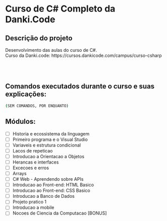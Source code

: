 # Curso de C# Completo da Danki.Code

## Descrição do projeto
<p align="justify">
  Desenvolvimento das aulas do curso de C#. <br>
  Curso da Danki.code: https://cursos.dankicode.com/campus/curso-csharp
</p>

<br><br>
<h2>Comandos executados durante o curso e suas explicações:</h2>

```bash
(SEM COMANDOS, POR ENQUANTO)
```


## Módulos:
- [ ] Historia e ecossistema da linguagem <br>
- [ ] Primeiro programa e o Visual Studio <br>
- [ ] Variaveis e estrutura condicional <br>
- [ ] Lacos de repeticao <br>
- [ ] Introducao a Orientacao a Objetos <br>
- [ ] Herancas e interfaces <br>
- [ ] Excecoes e erros <br>
- [ ] Arrays <br>
- [ ] C# Web - Aprendendo sobre APIs <br>
- [ ] Introducao ao Front-end: HTML Basico <br>
- [ ] Introducao ao Front-end: CSS Basico <br>
- [ ] Introducao a Banco de Dados <br>
- [ ] Projeto pratico 1 <br>
- [ ] Introducao a mobile <br>
- [ ] Nocoes de Ciencia da Computacao [BONUS]